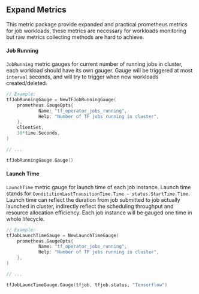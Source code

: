 ## Expand Metrics

This metric package provide expanded and practical prometheus metrics for job 
workloads, these metrics are necessary for workloads monitoring but raw metrics
collecting methods are hard to achieve.

#### Job Running

`JobRunning` metric gauges for current number of running jobs in cluster, each 
workload should have its own gauger. Gauge will be triggered at most `interval`
seconds, and will try to trigger when new workloads created/deleted.

```go
// Example:
tfJobRunningGauge = NewTFJobRunningGauge(
    prometheus.GaugeOpts{
    		Name: "tf_operator_jobs_running",
    		Help: "Number of TF jobs running in cluster",
    },
    clientSet,
    30*time.Seconds,
)

// ...

tfJobRunningGauge.Gauge()
``` 
 
#### Launch Time

`LaunchTime` metric gauge for launch time of each job instance. Launch time stands
for `CondititionLastTransitionTime.Time - status.StartTime.Time`. Launch time can
reflect the duration from job submitted to job actually launched in cluster, indirectly
reflect the scheduling throughput and resource allocation efficiency.
Each job instance will be gauged one time in whole lifecycle.

```go
// Example:
tfJobLaunchTimeGauge = NewLaunchTimeGauge(
    prometheus.GaugeOpts{
    		Name: "tf_operator_jobs_running",
    		Help: "Number of TF jobs running in cluster",
    },
)

// ...

tfJobLauncTimeGauge.Gauge(tfjob, tfjob.status, "Tensorflow")
```
